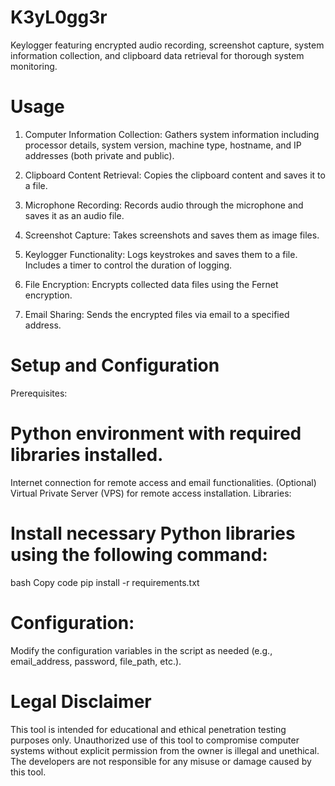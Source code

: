 # K3yL0gg3r
Keylogger featuring encrypted audio recording, screenshot capture, system information collection, and clipboard data retrieval for thorough system monitoring.


# Usage
1. Computer Information Collection:
Gathers system information including processor details, system version, machine type, hostname, and IP addresses (both private and public).

2. Clipboard Content Retrieval:
Copies the clipboard content and saves it to a file.

3. Microphone Recording:
Records audio through the microphone and saves it as an audio file.

4. Screenshot Capture:
Takes screenshots and saves them as image files.

5. Keylogger Functionality:
Logs keystrokes and saves them to a file.
Includes a timer to control the duration of logging.

6. File Encryption:
Encrypts collected data files using the Fernet encryption.

7. Email Sharing:
Sends the encrypted files via email to a specified address.



# Setup and Configuration
Prerequisites:

# Python environment with required libraries installed.
Internet connection for remote access and email functionalities.
(Optional) Virtual Private Server (VPS) for remote access installation.
Libraries:

# Install necessary Python libraries using the following command:
bash
Copy code
pip install -r requirements.txt
# Configuration:

Modify the configuration variables in the script as needed (e.g., email_address, password, file_path, etc.).


# Legal Disclaimer
This tool is intended for educational and ethical penetration testing purposes only. Unauthorized use of this tool to compromise computer systems without explicit permission from the owner is illegal and unethical. The developers are not responsible for any misuse or damage caused by this tool.



